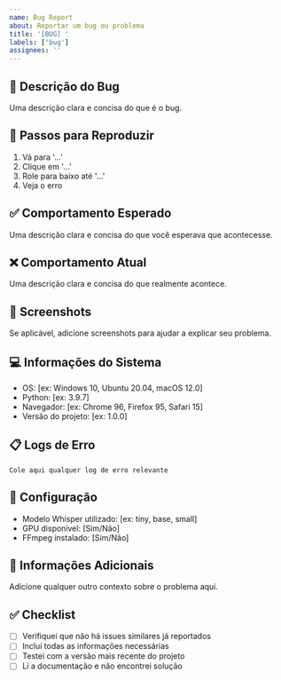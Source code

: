 ```yaml
---
name: Bug Report
about: Reportar um bug ou problema
title: '[BUG] '
labels: ['bug']
assignees: ''
---
```


## 🐛 Descrição do Bug

Uma descrição clara e concisa do que é o bug.

## 🔄 Passos para Reproduzir

1. Vá para '...'
2. Clique em '...'
3. Role para baixo até '...'
4. Veja o erro

## ✅ Comportamento Esperado

Uma descrição clara e concisa do que você esperava que acontecesse.

## ❌ Comportamento Atual

Uma descrição clara e concisa do que realmente acontece.

## 📸 Screenshots

Se aplicável, adicione screenshots para ajudar a explicar seu problema.

## 💻 Informações do Sistema

- OS: [ex: Windows 10, Ubuntu 20.04, macOS 12.0]
- Python: [ex: 3.9.7]
- Navegador: [ex: Chrome 96, Firefox 95, Safari 15]
- Versão do projeto: [ex: 1.0.0]

## 📋 Logs de Erro

```
Cole aqui qualquer log de erro relevante
```

## 🔧 Configuração

- Modelo Whisper utilizado: [ex: tiny, base, small]
- GPU disponível: [Sim/Não]
- FFmpeg instalado: [Sim/Não]

## 📎 Informações Adicionais

Adicione qualquer outro contexto sobre o problema aqui.

## ✅ Checklist

- [ ] Verifiquei que não há issues similares já reportados
- [ ] Incluí todas as informações necessárias
- [ ] Testei com a versão mais recente do projeto
- [ ] Li a documentação e não encontrei solução
